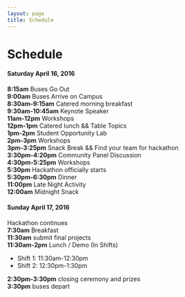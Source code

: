 ```yaml
---
layout: page
title: Schedule
---
```


# Schedule

#### Saturday April 16, 2016

**8:15am** Buses Go Out<br/>
**9:00am** Buses Arrive on Campus<br/>
**8:30am-9:15am** Catered morning breakfast <br/>
**9:30am-10:45am** Keynote Speaker <br/>
**11am-12pm** Workshops <br/>
**12pm-1pm** Catered lunch &amp;&amp; Table Topics <br/>
**1pm-2pm** Student Opportunity Lab<br/>
**2pm-3pm** Workshops <br/>
**3pm-3:25pm** Snack Break &amp;&amp; Find your team for hackathon<br/>
**3:30pm-4:20pm** Community Panel Discussion <br/>
**4:30pm-5:25pm** Workshops <br/>
**5:30pm** Hackathon officially starts<br/>
**5:30pm-6:30pm** Dinner <br/>
**11:00pm** Late Night Activity <br/>
**12:00am** Midnight Snack <br/>

#### Sunday April 17, 2016

Hackathon continues<br/>
**7:30am** Breakfast<br/>
**11:30am** submit final projects<br/>
**11:30am-2pm** Lunch / Demo (In Shifts)<br/>

- Shift 1: 11:30am-12:30pm
- Shift 2: 12:30pm-1:30pm

**2:30pm-3:30pm** closing ceremony and prizes<br/>
**3:30pm** buses depart<br/>
